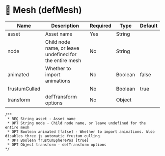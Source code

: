 # 📐 Mesh (defMesh)

| Name          | Description                                             | Required | Type    | Default |
| ------------- | ------------------------------------------------------- | -------- | ------- | ------- |
| asset         | Asset name                                              | Yes      | String  |         |
| node          | Child node name, or leave undefined for the entire mesh | No       | String  |         |
| animated      | Whether to import animations                            | No       | Boolean | false   |
| frustumCulled |                                                         | No       | Boolean | true    |
| transform     | defTransform options                                    | No       | Object  |         |

```
/**
 * REQ String asset - Asset name
 * OPT String node - Child node name, or leave undefined for the entire mesh
 * OPT Boolean animated [false] - Whether to import animations. Also disables three.js automatic frustum culling
 * OPT Boolean frustumSpherePos [true]
 * OPT Object transform - defTransform options
*/
```

